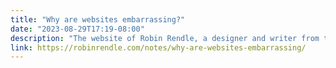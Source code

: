 ```yaml
---
title: "Why are websites embarrassing?"
date: "2023-08-29T17:19-08:00"
description: "The website of Robin Rendle, a designer and writer from the UK."
link: https://robinrendle.com/notes/why-are-websites-embarrassing/
---
```

